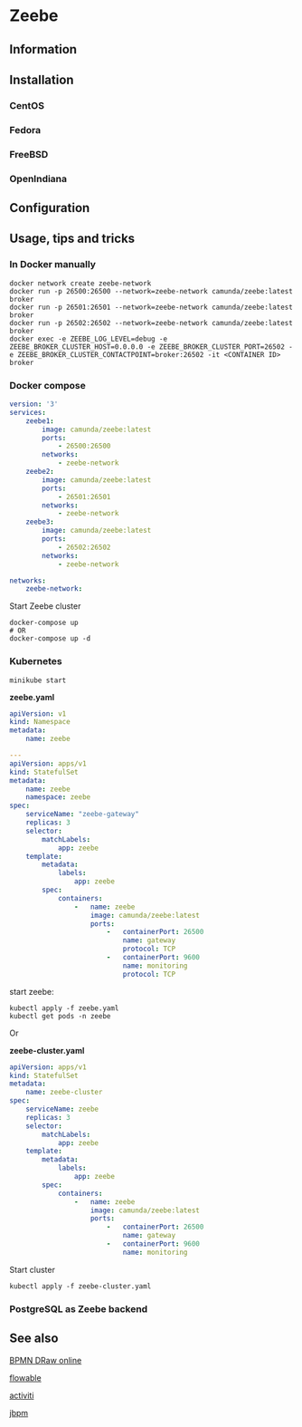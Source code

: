 # Zeebe

## Information

## Installation

### CentOS

### Fedora

### FreeBSD

### OpenIndiana

## Configuration

## Usage, tips and tricks

### In Docker manually

```shell
docker network create zeebe-network
docker run -p 26500:26500 --network=zeebe-network camunda/zeebe:latest broker
docker run -p 26501:26501 --network=zeebe-network camunda/zeebe:latest broker
docker run -p 26502:26502 --network=zeebe-network camunda/zeebe:latest broker
docker exec -e ZEEBE_LOG_LEVEL=debug -e ZEEBE_BROKER_CLUSTER_HOST=0.0.0.0 -e ZEEBE_BROKER_CLUSTER_PORT=26502 -e ZEEBE_BROKER_CLUSTER_CONTACTPOINT=broker:26502 -it <CONTAINER ID> broker
```

### Docker compose

```yaml
version: '3'
services:
    zeebe1:
        image: camunda/zeebe:latest
        ports:
            - 26500:26500
        networks:
            - zeebe-network
    zeebe2:
        image: camunda/zeebe:latest
        ports:
            - 26501:26501
        networks:
            - zeebe-network
    zeebe3:
        image: camunda/zeebe:latest
        ports:
            - 26502:26502
        networks:
            - zeebe-network

networks:
    zeebe-network:
```

Start Zeebe cluster

```shell
docker-compose up
# OR
docker-compose up -d
```

### Kubernetes

```shell
minikube start
```

**zeebe.yaml**

```yaml
apiVersion: v1
kind: Namespace
metadata:
    name: zeebe

---
apiVersion: apps/v1
kind: StatefulSet
metadata:
    name: zeebe
    namespace: zeebe
spec:
    serviceName: "zeebe-gateway"
    replicas: 3
    selector:
        matchLabels:
            app: zeebe
    template:
        metadata:
            labels:
                app: zeebe
        spec:
            containers:
                -   name: zeebe
                    image: camunda/zeebe:latest
                    ports:
                        -   containerPort: 26500
                            name: gateway
                            protocol: TCP
                        -   containerPort: 9600
                            name: monitoring
                            protocol: TCP

```

start zeebe:

```shell
kubectl apply -f zeebe.yaml
kubectl get pods -n zeebe
```

Or

**zeebe-cluster.yaml**

```yaml
apiVersion: apps/v1
kind: StatefulSet
metadata:
    name: zeebe-cluster
spec:
    serviceName: zeebe
    replicas: 3
    selector:
        matchLabels:
            app: zeebe
    template:
        metadata:
            labels:
                app: zeebe
        spec:
            containers:
                -   name: zeebe
                    image: camunda/zeebe:latest
                    ports:
                        -   containerPort: 26500
                            name: gateway
                        -   containerPort: 9600
                            name: monitoring
```

Start cluster

```shell
kubectl apply -f zeebe-cluster.yaml
```

### PostgreSQL as Zeebe backend

## See also

[BPMN DRaw online](https://demo.bpmn.io/new)

[flowable](https://github.com/flowable/flowable-engine)

[activiti](https://www.activiti.org/documentation)

[jbpm](https://www.jbpm.org/)
